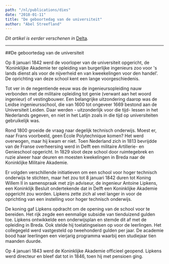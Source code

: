 ```yaml
---
path: "/nl/publications/dies"
date: "2018-01-11"
title: "De geboortedag van de universiteit"
author: "Abel Streefland"
---
```


*Dit artikel is eerder verschenen in* [Delta](https://www.delta.tudelft.nl/article/de-geboortedag-van-de-universiteit)*.*

---

##De geboortedag van de universiteit

Op 8 januari 1842 werd de voorloper van de universiteit opgericht, de ‘Koninklijke Akademie ter opleiding van burgerlijke ingenieurs zoo voor 's lands dienst als voor de nijverheid en van kweekelingen voor den handel’. De oprichting van deze school kent een lange voorgeschiedenis.

Tot ver in de negentiende eeuw was de ingenieursopleiding nauw verbonden met de militaire opleiding tot genie (verwant aan het woord ingenieur) of vestingbouwer. Een belangrijke uitzondering daarop was de Leidse ingenieursschool, die van 1600 tot ongeveer 1669 bestond aan de Universiteit Leiden. Daar werden - uitzonderlijk voor die tijd- lessen in het Nederlands gegeven, en niet in het Latijn zoals in die tijd op universiteiten gebruikelijk was.

Rond 1800 groeide de vraag naar degelijk technisch onderwijs. Moest er, naar Frans voorbeeld, geen École Polytechnique komen? Het werd overwogen, maar hij kwam er niet. Toen Nederland zich in 1813 bevrijdde van de Franse overheersing werd in Delft een militaire Artillerie- en Genieschool opgericht. In 1829 sloot deze school door ruimtegebrek en ruzie alweer haar deuren en moesten kwekelingen in Breda naar de Koninklijke Militaire Akademie.

Er volgden verschillende initiatieven om een school voor hoger technisch onderwijs te stichten, maar het zou tot 8 januari 1842 duren tot Koning Willem II in samenspraak met zijn adviseur, de ingenieur Antoine Lipkens, een Koninklijk Besluit ondertekende dat in Delft een Koninklijke Akademie opgericht zou worden. Lipkens zette zich al veel langer in voor de oprichting van een instelling voor hoger technisch onderwijs.

De koning gaf Lipkens opdracht om de opening van de school voor te bereiden. Het rijk zegde een eenmalige subsidie van tienduizend gulden toe. Lipkens ontwikkelde een onderwijsplan en stemde dit af met de opleiding in Breda. Ook stelde hij toelatingseisen op voor de leerlingen. Het collegegeld werd vastgesteld op tweehonderd gulden per jaar. De academie bood haar leerlingen een vierjarig programma waarbij een studiejaar tien maanden duurde.

Op 4 januari 1843 werd de Koninklijke Akademie officieel geopend. Lipkens werd directeur en bleef dat tot in 1846, toen hij met pensioen ging.